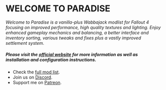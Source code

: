 # WELCOME TO PARADISE

*Welcome to Paradise is a vanilla-plus Wabbajack modlist for Fallout 4 focusing on improved performance, high quality textures and lighting. Enjoy enhanced gameplay mechanics and balancing, a better interface and inventory sorting, various tweaks and fixes plus a vastly improved settlement system.*

##### Please visit the [official website](https://thephoenixflavour.com/fallout/introduction/) for more information as well as installation and configuration instructions.

- Check the [full mod list](https://docs.google.com/spreadsheets/d/1Tk_hG2uIKfgWg_E5WluY4OJCF5uyI_9A-_DOWLC8b-E/edit#gid=517612070).
- Join us on [Discord](https://discord.com/invite/BpwXX5f).
- Support me on [Patreon](https://www.patreon.com/thephoenixflavour).

